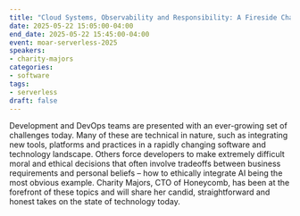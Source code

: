 ```yaml
---
title: "Cloud Systems, Observability and Responsibility: A Fireside Chat with Charity Majors"
date: 2025-05-22 15:05:00-04:00
end_date: 2025-05-22 15:45:00-04:00
event: moar-serverless-2025
speakers:
- charity-majors
categories:
- software
tags:
- serverless
draft: false
---
```


Development and DevOps teams are presented with an ever-growing set of challenges today. Many of these are technical in nature, such as integrating new tools, platforms and practices in a rapidly changing software and technology landscape. Others force developers to make extremely difficult moral and ethical decisions that often involve tradeoffs between business requirements and personal beliefs – how to ethically integrate AI being the most obvious example. Charity Majors, CTO of Honeycomb, has been at the forefront of these topics and will share her candid, straightforward and honest takes on the state of technology today.